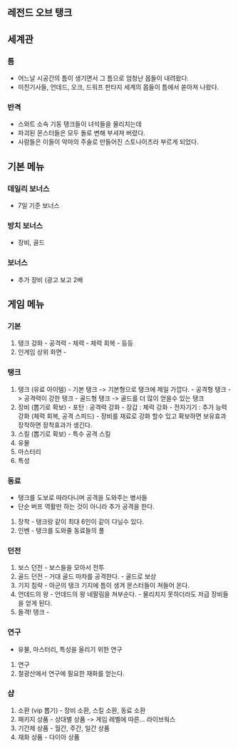 ## 레전드 오브 탱크

## 세계관
### 틈 
  - 어느날 시공간의 틈이 생기면서 그 틈으로 엄청난 몹들이 내려왔다.
  - 미친기사들, 언데드, 오크, 드워프 판타지 세계의 몹들이 틈에서 쏟아져 나왔다.
### 반격
  - 스와트 소속 기동 탱크들이 녀석들을 물리치는데 
  - 파괴된 몬스터들은 모두 돌로 변해 부셔져 버렸다.
  - 사람들은 이들이 악마의 주술로 만들어진 스토나이츠라 부르게 되었다. 

## 기본 메뉴
### 데일리 보너스
  - 7일 기준 보너스
### 방치 보너스
  - 장비, 골드 
### 보너스
  - 추가 장비 (광고 보고 2배
## 게임 메뉴
### 기본
  1) 탱크 강화 
    - 공격력
    - 체력
    - 체력 회복
    - 등등
  2) 인게임 상위 화면 
    -  
### 탱크
  1) 탱크 (유료 아이템)
    - 기본 탱크 -> 기본형으로 탱크에 제일 가깝다.
    - 공격형 탱크 -> 공격력이 강한 탱크 
    - 골드형 탱크 -> 골드를 더 많이 얻을수 있는 탱크
  2) 장비 (뽑기로 확보)
    - 포탄 : 공격력 강화
    - 장갑 : 체력 강화
    - 전자기기 : 추가 능력 강화 (체력 회복, 공격 스피드)
    - 장비를 재료로 강화 할수 있고 확보하면 보유효과 장착하면 장착효과가 생긴다.
  3) 스킬 (뽑기로 확보)
    - 특수 공격 스킬
  4) 유물 
  5) 마스터리
  6) 특성
### 동료
  - 탱크를 도보로 따라다니며 공격을 도와주는 병사들
  - 단순 버프 역활만 하는 것이 아니라 추가 공격을 한다.
  1) 장착
    - 탱크랑 같이 최대 6인이 같이 다닐수 있다.
  2) 인벤
    - 탱크를 도와줄 동료들의 풀   
### 던전
  1) 보스 던전
    - 보스들을 모아서 전투 
  2) 골드 던전
    - 거대 골드 마차를 공격한다.
    - 골드로 보상 
  3) 기지 침략
    - 아군의 탱크 기지에 틈이 생겨 몬스터들이 쳐들어 온다.  
  4) 언데드의 왕
    - 언데드의 왕 네팔림을 쳐부순다.
    - 물리치지 못하더라도 저급 장비들을 얻게 된다. 
  5) 돌격! 탱크
    - 
### 연구
  - 유물, 마스터리, 특성을 올리기 위한 연구 
  1) 연구 
  2) 철광산에서 연구에 필요한 재화를 얻는다.
### 샵
  1) 소환 (vip 뽑기)
    - 장비 소환, 스킬 소환, 동료 소환
  2) 패키지 상품
    - 상대별 상품 -> 게임 레벨에 따른... 라이브웍스
  3) 기간제 상품
    - 월간, 주간, 일간 상품 
  4) 재화 상품
    - 다이아 상품 















